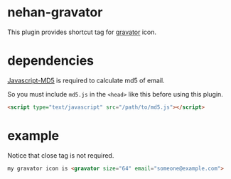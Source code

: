 # nehan-gravator

This plugin provides shortcut tag for [gravator](http://www.gravator.com/) icon.

# dependencies

[Javascript-MD5](https://github.com/blueimp/JavaScript-MD5) is required to calculate md5 of email.

So you must include <code>md5.js</code> in the <code>&lt;head&gt;</code> like this before using this plugin.

```html
<script type="text/javascript" src="/path/to/md5.js"></script>
```

# example

Notice that close tag is not required.

```html
my gravator icon is <gravator size="64" email="someone@example.com">
```

